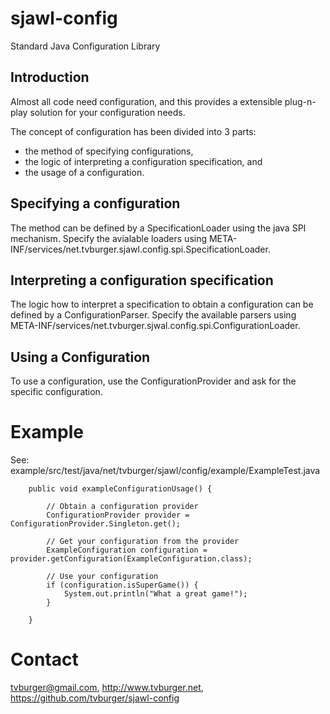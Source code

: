 # sjawl-config
Standard Java Configuration Library

## Introduction

Almost all code need configuration, and this provides a extensible plug-n-play solution for your configuration needs.

The concept of configuration has been divided into 3 parts:
- the method of specifying configurations,
- the logic of interpreting a configuration specification, and
- the usage of a configuration.

## Specifying a configuration
The method can be defined by a SpecificationLoader using the java SPI mechanism.
Specify the avialable loaders using META-INF/services/net.tvburger.sjawl.config.spi.SpecificationLoader.

## Interpreting a configuration specification
The logic how to interpret a specification to obtain a configuration can be defined by a ConfigurationParser.
Specify the available parsers using META-INF/services/net.tvburger.sjwal.config.spi.ConfigurationLoader.


## Using a Configuration
To use a configuration, use the ConfigurationProvider and ask for the specific configuration.

# Example
See: example/src/test/java/net/tvburger/sjawl/config/example/ExampleTest.java

```
    public void exampleConfigurationUsage() {
    
        // Obtain a configuration provider
        ConfigurationProvider provider = ConfigurationProvider.Singleton.get();
        
        // Get your configuration from the provider
        ExampleConfiguration configuration = provider.getConfiguration(ExampleConfiguration.class);
        
        // Use your configuration
        if (configuration.isSuperGame()) {
            System.out.println("What a great game!");
        }
        
    }
```

# Contact
tvburger@gmail.com, http://www.tvburger.net, https://github.com/tvburger/sjawl-config   